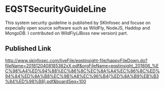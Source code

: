# EQSTSecurityGuideLine
This system security guideline is published by SKInfosec and focuse on expecially open source software such as WildFly, NodeJS, Haddop and MongoDB.
I contributed on WildFly(JBoss new version) part.

## Published Link
http://www.skinfosec.com/liveFile/eqstinsight-file/happyFileDown.do?fileName=2018120408185362xX.pdf&orgFileName=eqstinsight_201806_%EC%98%A4%ED%94%88%EC%86%8C%EC%8A%A4%EC%86%8C%ED%94%84%ED%8A%B8%EC%9B%A8%EC%96%B4(%ED%8A%B9%EB%B3%84%ED%98%B8).pdf&boardSeq=100
